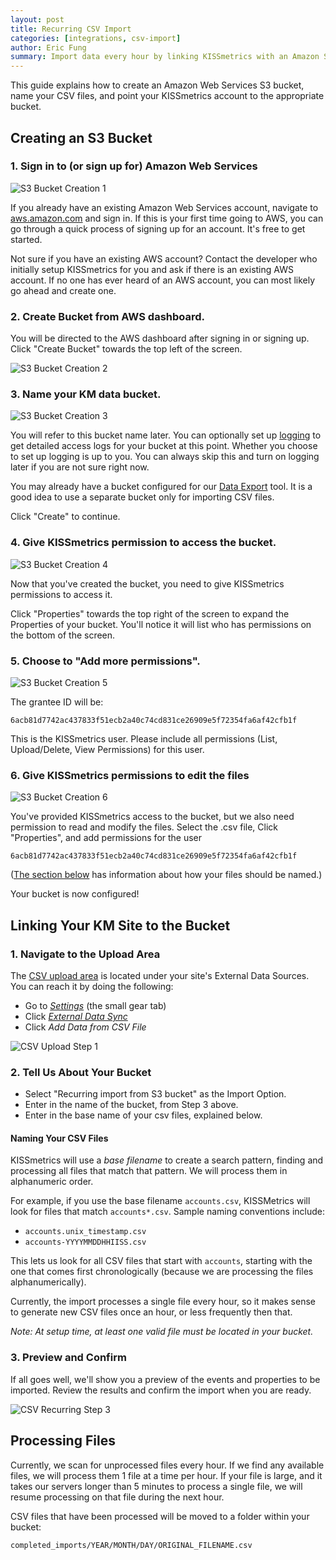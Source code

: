 ```yaml
---
layout: post
title: Recurring CSV Import
categories: [integrations, csv-import]
author: Eric Fung
summary: Import data every hour by linking KISSmetrics with an Amazon S3 bucket containing multiple `.csv` files.
---
```

This guide explains how to create an Amazon Web Services S3 bucket, name your CSV files, and point your KISSmetrics account to the appropriate bucket.

## Creating an S3 Bucket

### 1. Sign in to (or sign up for) Amazon Web Services
![S3 Bucket Creation 1][ss-bucket-1]

If you already have an existing Amazon Web Services account, navigate to [aws.amazon.com][aws] and sign in. If this is your first time going to AWS, you can go through a quick process of signing up for an account. It's free to get started.

Not sure if you have an existing AWS account? Contact the developer who initially setup KISSmetrics for you and ask if there is an existing AWS account. If no one has ever heard of an AWS account, you can most likely go ahead and create one.

### 2. Create Bucket from AWS dashboard.
You will be directed to the AWS dashboard after signing in or signing up. Click "Create Bucket" towards the top left of the screen.

![S3 Bucket Creation 2][ss-bucket-2]

### 3. Name your KM data bucket.
![S3 Bucket Creation 3][ss-bucket-3]

You will refer to this bucket name later. You can optionally set up [logging][aws-logging] to get detailed access logs for your bucket at this point. Whether you choose to set up logging is up to you. You can always skip this and turn on logging later if you are not sure right now.

You may already have a bucket configured for our [Data Export][data] tool. It is a good idea to use a separate bucket only for importing CSV files.

Click "Create" to continue.

### 4. Give KISSmetrics permission to access the bucket.
![S3 Bucket Creation 4][ss-bucket-4]

Now that you've created the bucket, you need to give KISSmetrics permissions to access it.

Click "Properties" towards the top right of the screen to expand the Properties of your bucket. You'll notice it will list who has permissions on the bottom of the screen.

### 5. Choose to "Add more permissions".
![S3 Bucket Creation 5][ss-bucket-5]

The grantee ID will be:

`6acb81d7742ac437833f51ecb2a40c74cd831ce26909e5f72354fa6af42cfb1f`

This is the KISSmetrics user. Please include all permissions (List, Upload/Delete, View Permissions) for this user.

### 6. Give KISSmetrics permissions to edit the files
![S3 Bucket Creation 6][ss-bucket-6]

You've provided KISSmetrics access to the bucket, but we also need permission to read and modify the files. Select the .csv file, Click "Properties", and add permissions for the user

`6acb81d7742ac437833f51ecb2a40c74cd831ce26909e5f72354fa6af42cfb1f`

([The section below](/integrations/csv-import/recurring-import#naming-your-csv-files) has information about how your files should be named.)

Your bucket is now configured!

## Linking Your KM Site to the Bucket

### 1. Navigate to the Upload Area

The [CSV upload area][csv-new] is located under your site's External Data Sources. You can reach it by doing the following:

* Go to [*Settings*][1] (the small gear tab)
* Click [*External Data Sync*][2]
* Click *Add Data from CSV File*

![CSV Upload Step 1][screenshot-1]

### 2. Tell Us About Your Bucket

* Select "Recurring import from S3 bucket" as the Import Option.
* Enter in the name of the bucket, from Step 3 above.
* Enter in the base name of your csv files, explained below.

#### Naming Your CSV Files

KISSmetrics will use a *base filename* to create a search pattern, finding and processing all files that match that pattern. We will process them in alphanumeric order.

For example, if you use the base filename `accounts.csv`, KISSMetrics will look for files that match `accounts*.csv`. Sample naming conventions include:

* `accounts.unix_timestamp.csv`
* `accounts-YYYYMMDDHHIISS.csv`

This lets us look for all CSV files that start with `accounts`, starting with the one that comes first chronologically (because we are processing the files alphanumerically).

Currently, the import processes a single file every hour, so it makes sense to generate new CSV files once an hour, or less frequently then that.

*Note: At setup time, at least one valid file must be located in your bucket.*

### 3. Preview and Confirm

If all goes well, we'll show you a preview of the events and properties to be imported. Review the results and confirm the import when you are ready.

![CSV Recurring Step 3][screenshot-2]

## Processing Files

Currently, we scan for unprocessed files every hour. If we find any available files, we will process them 1 file at a time per hour. If your file is large, and it takes our servers longer than 5 minutes to process a single file, we will resume processing on that file during the next hour.

CSV files that have been processed will be moved to a folder within your bucket:

`completed_imports/YEAR/MONTH/DAY/ORIGINAL_FILENAME.csv`

[aws]: https://aws.amazon.com
[aws-logging]: http://docs.amazonwebservices.com/AmazonS3/latest/UG/index.html?ManagingBucketLogging.html
[screenshot-1]: https://s3.amazonaws.com/kissmetrics-support-files/assets/integrations/csv-import/csv-up-1.png
[screenshot-2]: https://s3.amazonaws.com/kissmetrics-support-files/assets/integrations/csv-import/csv-up-2.png
[ss-bucket-1]: https://s3.amazonaws.com/kissmetrics-support-files/assets/integrations/csv-import/recurring-bucket-1.png
[ss-bucket-2]: https://s3.amazonaws.com/kissmetrics-support-files/assets/integrations/csv-import/recurring-bucket-2.png
[ss-bucket-3]: https://s3.amazonaws.com/kissmetrics-support-files/assets/integrations/csv-import/recurring-bucket-3.png
[ss-bucket-4]: https://s3.amazonaws.com/kissmetrics-support-files/assets/integrations/csv-import/recurring-bucket-4.png
[ss-bucket-5]: https://s3.amazonaws.com/kissmetrics-support-files/assets/integrations/csv-import/recurring-bucket-5.png
[ss-bucket-6]: https://s3.amazonaws.com/kissmetrics-support-files/assets/integrations/csv-import/recurring-bucket-6.png

[1]: http://www.kissmetrics.com/settings
[2]: http://www.kissmetric.com/external_data
[csv-new]: http://www.kissmetrics.com/external_data/csv.new

[data]: /apis/data